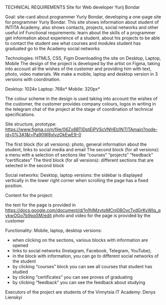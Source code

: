 TECHNICAL REQUIREMENTS
Site for Web developer
Yurij Bondar

Goal: site-card about programmer Yuriy Bondar, developing a one-page site for programmer Yuriy Bondar. This site shows information about student of  INTITA Academy, also shows contacts, projects, social networks and other useful inf
Functional requirements:
learn about the skills of a programmer
get information about experience of a student, about his projects
to be able to contact the student
see what courses and modules student has graduated
go to the Academy social networks


Technologies: HTML5, CSS, Figm
Downloading the site on Desktop, Laptop, Mobile
The design of the project is developed by the artist on Figma, taking into account all the wishes of the customer and providing him with text, photo, video materials. We make a mobile, laptop and desktop version in 3 versions with coordination.

Desktop: 1024x
Laptop: 768x*
Mobile: 320px*

The colour scheme in the design is used taking into account the wishes of the customer, the customer provides company colours, logos in writing in the telegram chat of the project at the stage of coordination of technical specifications.


Site structure, prototype: https://www.figma.com/file/06Zx8BTlDptEiPVScVNHEt/INTITAmain?node-id=0%3A1&t=Pa90W8xIvzOkEwE9-0


The first block (for all versions): photo, general information about the student, links to social media and email
The second block (for all versions): a menu with a selection of sections like “courses” “projects” “feedback” “certificates”
The third block (for all versions): different sections that are selected in the second block
 

Social networks:
Desktop, laptop versions: the sidebar is displayed vertically in the lower right corner when scrolling the page has a fixed position.

Content for the project:

the text for the page is provided in https://docs.google.com/document/d/1n1hlMzytpMCnj08OvcTvdGrKyWIq_qvkwOGo7b9pq5M/edit
photo and video for the page is provided by the customer

Functionality:
Mobile, laptop, desktop versions:
- when clicking on the sections, various blocks with information are opened
- links to social networks (Instagram, Facebook, Telegram, YouTube);
- in the block with information, you can go to different social networks of the student
- by clicking “courses” block you can see all courses that student has studied
- by clicking “certificates” you can see proves of graduating
- by clicking “feedback” you can see the feedback about studying

Executors of the project are students of the Vinnytsia IT Academy:
Denys Lienskyi


